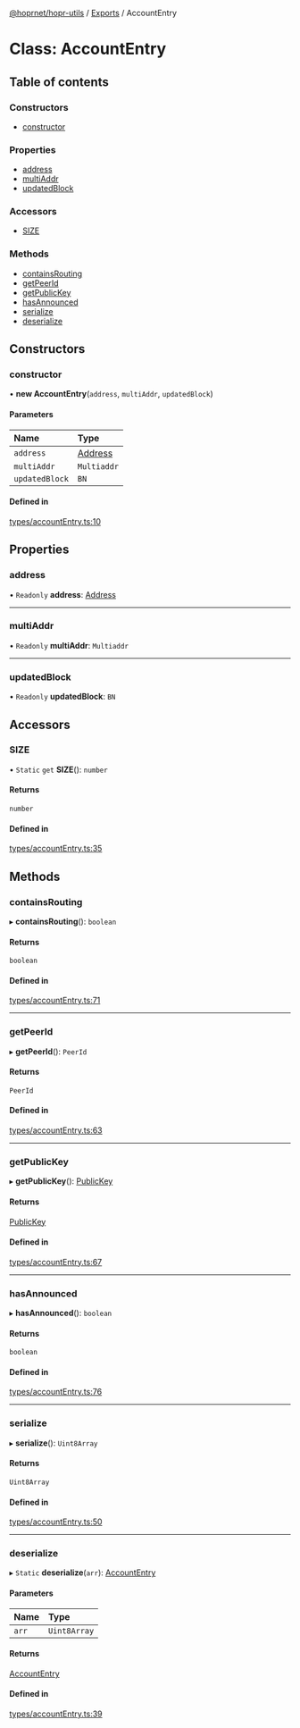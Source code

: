 [@hoprnet/hopr-utils](../README.md) / [Exports](../modules.md) / AccountEntry

# Class: AccountEntry

## Table of contents

### Constructors

- [constructor](accountentry.md#constructor)

### Properties

- [address](accountentry.md#address)
- [multiAddr](accountentry.md#multiaddr)
- [updatedBlock](accountentry.md#updatedblock)

### Accessors

- [SIZE](accountentry.md#size)

### Methods

- [containsRouting](accountentry.md#containsrouting)
- [getPeerId](accountentry.md#getpeerid)
- [getPublicKey](accountentry.md#getpublickey)
- [hasAnnounced](accountentry.md#hasannounced)
- [serialize](accountentry.md#serialize)
- [deserialize](accountentry.md#deserialize)

## Constructors

### constructor

• **new AccountEntry**(`address`, `multiAddr`, `updatedBlock`)

#### Parameters

| Name | Type |
| :------ | :------ |
| `address` | [Address](address.md) |
| `multiAddr` | `Multiaddr` |
| `updatedBlock` | `BN` |

#### Defined in

[types/accountEntry.ts:10](https://github.com/hoprnet/hoprnet/blob/master/packages/utils/src/types/accountEntry.ts#L10)

## Properties

### address

• `Readonly` **address**: [Address](address.md)

___

### multiAddr

• `Readonly` **multiAddr**: `Multiaddr`

___

### updatedBlock

• `Readonly` **updatedBlock**: `BN`

## Accessors

### SIZE

• `Static` `get` **SIZE**(): `number`

#### Returns

`number`

#### Defined in

[types/accountEntry.ts:35](https://github.com/hoprnet/hoprnet/blob/master/packages/utils/src/types/accountEntry.ts#L35)

## Methods

### containsRouting

▸ **containsRouting**(): `boolean`

#### Returns

`boolean`

#### Defined in

[types/accountEntry.ts:71](https://github.com/hoprnet/hoprnet/blob/master/packages/utils/src/types/accountEntry.ts#L71)

___

### getPeerId

▸ **getPeerId**(): `PeerId`

#### Returns

`PeerId`

#### Defined in

[types/accountEntry.ts:63](https://github.com/hoprnet/hoprnet/blob/master/packages/utils/src/types/accountEntry.ts#L63)

___

### getPublicKey

▸ **getPublicKey**(): [PublicKey](publickey.md)

#### Returns

[PublicKey](publickey.md)

#### Defined in

[types/accountEntry.ts:67](https://github.com/hoprnet/hoprnet/blob/master/packages/utils/src/types/accountEntry.ts#L67)

___

### hasAnnounced

▸ **hasAnnounced**(): `boolean`

#### Returns

`boolean`

#### Defined in

[types/accountEntry.ts:76](https://github.com/hoprnet/hoprnet/blob/master/packages/utils/src/types/accountEntry.ts#L76)

___

### serialize

▸ **serialize**(): `Uint8Array`

#### Returns

`Uint8Array`

#### Defined in

[types/accountEntry.ts:50](https://github.com/hoprnet/hoprnet/blob/master/packages/utils/src/types/accountEntry.ts#L50)

___

### deserialize

▸ `Static` **deserialize**(`arr`): [AccountEntry](accountentry.md)

#### Parameters

| Name | Type |
| :------ | :------ |
| `arr` | `Uint8Array` |

#### Returns

[AccountEntry](accountentry.md)

#### Defined in

[types/accountEntry.ts:39](https://github.com/hoprnet/hoprnet/blob/master/packages/utils/src/types/accountEntry.ts#L39)
